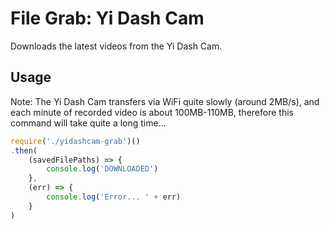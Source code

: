 File Grab: Yi Dash Cam
======================

Downloads the latest videos from the Yi Dash Cam.


Usage
-----

Note: The Yi Dash Cam transfers via WiFi quite slowly (around 2MB/s), and each
minute of recorded video is about 100MB-110MB, therefore this command will take
quite a long time...

```javascript
require('./yidashcam-grab')()
.then(
    (savedFilePaths) => {
        console.log('DOWNLOADED')
    },
    (err) => {
        console.log('Error... ' + err)
    }
)
```
